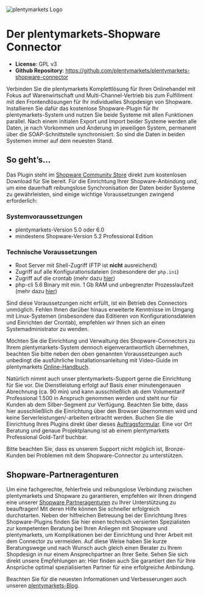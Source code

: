 ![plentymarkets Logo](http://www.plentymarkets.eu/layout/pm/images/logo/plentymarkets-logo.jpg)

# Der plentymarkets-Shopware Connector

- **License**: GPL v3
- **Github Repository**: <https://github.com/plentymarkets/plentymarkets-shopware-connector>

Verbinden Sie die plentymarkets Komplettlösung für Ihren Onlinehandel mit Fokus auf Warenwirtschaft und Multi-Channel-Vertrieb bis zum Fulfillment mit den Frontendlösungen für Ihr individuelles Shopdesign von Shopware. Installieren Sie dafür das kostenlose Shopware-Plugin für Ihr plentymarkets-System und nutzen Sie beide Systeme mit allen Funktionen parallel. Nach einem initialen Export und Import beider Systeme werden alle Daten, je nach Vorkommen und Änderung im jeweiligen System, permanent über die SOAP-Schnittstelle synchronisiert. So sind die Daten in beiden Systemen immer auf dem neuesten Stand.

## So geht’s...

Das Plugin steht im [Shopware Community Store][1] direkt zum kostenlosen Download für Sie bereit. Für die Einrichtung Ihrer Shopware-Anbindung und, um eine dauerhaft reibungslose Synchronisation der Daten beider Systeme zu gewährleisten, sind einige wichtige Voraussetzungen zwingend erforderlich: 

   [1]: http://store.shopware.com/plenty00735/plentyconnector.html

### Systemvoraussetzungen

  * plentymarkets-Version 5.0 oder 6.0
  * mindestens Shopware-Version 5.2 Professional Edition

### Technische Voraussetzungen

  * Root Server mit Shell-Zugriff (FTP ist **nicht** ausreichend)
  * Zugriff auf alle Konfigurationsdateien (insbesondere der `php.ini`)
  * Zugriff auf die crontab (mehr dazu [hier][2]) 
  * php-cli 5.6 Binary mit min. 1 Gb RAM und unbegrenzter Prozesslaufzeit (mehr dazu [hier][3]) 

   [2]: http://man.plentymarkets.eu/tools/shopware-connector/installation/#2-4
   [3]: http://man.plentymarkets.eu/tools/shopware-connector/installation/#2-1

Sind diese Voraussetzungen nicht erfüllt, ist ein Betrieb des Connectors unmöglich. Fehlen Ihnen darüber hinaus erweiterte Kenntnisse im Umgang mit Linux-Systemen (insbesondere das Editieren von Konfigurationsdateien und Einrichten der Crontab), empfehlen wir Ihnen sich an einen Systemadministrator zu wenden. 

Möchten Sie die Einrichtung und Verwaltung des Shopware-Connectors zu Ihrem plentymarkets-System dennoch eigenverantwortlich übernehmen, beachten Sie bitte neben den oben genannten Voraussetzungen auch unbedingt die ausführliche Installationsanleitung mit Video-Guide im plentymarkets [Online-Handbuch][4]. 

   [4]: http://man.plentymarkets.eu/tools/shopware-connector/installation/#2-4

Natürlich nimmt auch unser plentymarkets-Support gerne die Einrichtung für Sie vor. Die Dienstleistung erfolgt auf Basis einer minutengenauen Abrechnung (ca. 90 min) und kann ausschließlich ab dem Volumentarif Professional 1.500 in Anspruch genommen werden und steht nur für Kunden ab dem Silber-Segment zur Verfügung. Beachten Sie bitte, dass hier ausschließlich die Einrichtung über den Browser übernommen wird und keine Serverleistungen/-arbeiten erbracht werden. Buchen Sie die Einrichtung Ihres Plugins direkt über dieses [Auftragsformular][5]. Eine vor Ort Beratung und genaue Projektplanung ist ab einem plentymarkets Professional Gold-Tarif buchbar. 

   [5]: https://www.plentymarkets.eu/tpl/download/plentymarkets_Auftrag_Erweiterungen-Shopware.pdf

Bitte beachten Sie, dass es unserem Support nicht möglich ist, Bronze-Kunden bei Problemen mit dem Shopware-Connector zu unterstützen.

## Shopware-Partneragenturen

Um eine fachgerechte, fehlerfreie und reibungslose Verbindung zwischen plentymarkets und Shopware zu garantieren, empfehlen wir Ihnen dringend eine unserer [Shopware Partneragenturen][6] zu Ihrer Unterstützung zu beauftragen! Mit deren Hilfe können Sie schneller erfolgreich durchstarten. Neben der hilfreichen Betreuung bei der Einrichtung Ihres Shopware-Plugins finden Sie hier einen technisch versierten Spezialisten zur kompetenten Beratung bei Ihren Anliegen mit Shopware und plentymarkets, um Komplikationen bei der Einrichtung und Ihrer Arbeit mit dem Connector zu vermeiden. Auf diese Weise haben Sie kurze Beratungswege und nach Wunsch auch gleich einen Berater zu Ihrem Shopdesign in nur einem Ansprechpartner an Ihrer Seite. Sehen Sie sich direkt unsere Empfehlungen an: Hier finden auch Sie garantiert den für Ihre Ansprüche optimal spezialisierten Partner für eine erfolgreiche Anbindung. 

   [6]: http://www.plentymarkets.eu/agenturen/shopware/

Beachten Sie für die neuesten Informationen und Verbesserungen auch unseren [plentymarkets-Blog][7]. 

   [7]: http://www.plentymarkets.eu/blog/shopware-Plugin-Neue-Version-amp-Schulungsangebote/b-1151/
